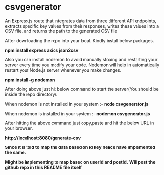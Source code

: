 # csvgenerator
An Express.js route that integrates data from three different API endpoints, extracts specific key values from their responses, writes these values into a CSV file, and returns the path to the generated CSV file

After downloading the repo into your local. Kindly install below packages.

**npm install express axios json2csv**

Also you can install nodemon to avoid manually stoping and restarting your server every time you modify your code. Nodemon will help in automatically restart your Node.js server whenever you make changes.

**npm install -g nodemon**

After doing above just hit below command to start the server(You should be inside the repo directory).

When nodemon is not installed in your system :- **node csvgenerator.js**

When nodemon is installed in your system :- **nodemon csvgenerator.js**

After hitting the above command just copy,paste and hit the below URL in your browser.

**http://localhost:8080/generate-csv**

**Since it is told to map the data based on id key hence have implemented the same.**

**Might be implementing to map based on userId and postId.**
**Will post the github repo in this README file itself**
